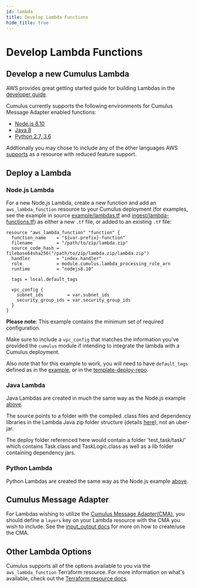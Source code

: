 ```yaml
---
id: lambda
title: Develop Lambda Functions
hide_title: true
---
```


# Develop Lambda Functions

## Develop a new Cumulus Lambda

AWS provides great getting started guide for building Lambdas in the [developer guide](https://docs.aws.amazon.com/lambda/latest/dg/getting-started.html).

Cumulus currently supports the following environments for Cumulus Message Adapter enabled functions:

* [Node.js 8.10](https://docs.aws.amazon.com/lambda/latest/dg/programming-model.html)
* [Java 8](https://docs.aws.amazon.com/lambda/latest/dg/java-programming-model.html)
* [Python 2.7, 3.6](https://docs.aws.amazon.com/lambda/latest/dg/python-programming-model.html)

Addtionally you may chose to include any of the other languages AWS [supports](https://docs.aws.amazon.com/lambda/latest/dg/lambda-runtimes.html) as a resource with reduced feature support.

## Deploy a Lambda

### Node.js Lambda

For a new Node.js Lambda, create a new function and add an `aws_lambda_function` resource to your Cumulus deployment (for examples, see the example in source [example/lambdas.tf](https://github.com/nasa/cumulus/blob/master/example/cumulus-tf/lambdas.tf) and [ingest/lambda-functions.tf](https://github.com/nasa/cumulus/blob/master/tf-modules/ingest/lambda-functions.tf)) as either a new `.tf` file, or added to an existing `.tf` file:

```hcl
resource "aws_lambda_function" "function" {
  function_name    = "${var.prefix}-function"
  filename         = "/path/to/zip/lambda.zip"
  source_code_hash = filebase64sha256("/path/to/zip/lambda.zip/lambda.zip")
  handler          = "index.handler"
  role             = module.cumulus.lambda_processing_role_arn
  runtime          = "nodejs8.10"

  tags = local.default_tags

  vpc_config {
    subnet_ids         = var.subnet_ids
    security_group_ids = var.security_group_ids
  }
}
```

**Please note**: This example contains the minimum set of required configuration.

Make sure to include a `vpc_config` that matches the information you've provided the `cumulus` module if intending to integrate the lambda with a Cumulus deployment.

Also note that for this example to work, you will need to have `default_tags` defined as in the [example](https://github.com/nasa/cumulus/blob/master/example/cumulus-tf/main.tf), or in the [template-deploy-repo](https://github.com/nasa/cumulus-template-deploy/blob/CUMULUS-1556-add-deployment/cumulus-tf/main.tf).

### Java Lambda

Java Lambdas are created in much the same way as the Node.js example [above](#node.js-lambda).

The source points to a folder with the compiled .class files and dependency libraries in the Lambda Java zip folder structure (details [here](https://docs.aws.amazon.com/lambda/latest/dg/create-deployment-pkg-zip-java.html)), not an uber-jar.

The deploy folder referenced here would contain a folder 'test_task/task/' which contains Task.class and TaskLogic.class as well as a lib folder containing dependency jars.

### Python Lambda

Python Lambdas are created the same way as the Node.js example [above](#node.js-lambda).

## Cumulus Message Adapter

For Lambdas wishing to utilize the [Cumulus Message Adapter(CMA)](cumulus-task-message-flow), you should define a `layers` key on your Lambda resource with the CMA you wish to include. See the [input_output docs](workflows/input_output.md) for more on how to create/use the CMA.

## Other Lambda Options

Cumulus supports all of the options available to you via the `aws_lambda_function` Terraform resource.   For more information on what's available, check out the [Terraform resource docs](https://www.terraform.io/docs/providers/aws/r/lambda_function.html).
